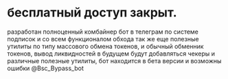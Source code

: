 # бесплатный доступ закрыт.
разработан полноценный комбайнер бот в телеграм по системе подписок и со всем функционалом обхода так же еще полезные утилиты по типу массового обмена токенов, и обычный обменник токенов, вывод ликвидностей в будущем будут добавляться чекеры и различные полезные утилиты, бот находится в бета версии и возможны ошибки @Bsc_Bypass_bot
